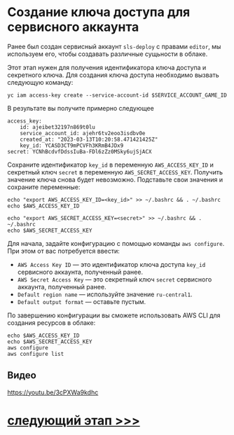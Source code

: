 # Создание ключа доступа для сервисного аккаунта

Ранее был создан сервисный аккаунт `sls-deploy` с правами `editor`, мы используем его, 
чтобы создавать различные сущьности в облаке.

Этот этап нужен для получения идентификатора ключа доступа и секретного ключа.
Для создания ключа доступа необходимо вызвать следующую команду:

    yc iam access-key create --service-account-id $SERVICE_ACCOUNT_GAME_ID

В результате вы получите примерно следующее

    access_key:
        id: ajeibet32197n869t0lu
        service_account_id: ajehr6tv2eoo3isdbv0e
        created_at: "2023-03-13T10:20:58.471421425Z"
        key_id: YCASD3CT9mPCVFh3KRmB4JDx9
    secret: YCNhBcdvfDdssIuBa-FDl6zZz0MSky6ujSjACX

Сохраните идентификатор `key_id` в переменную `AWS_ACCESS_KEY_ID`
и секретный ключ `secret` в переменную `AWS_SECRET_ACCESS_KEY`.
Получить значение ключа снова будет невозможно. Подставьте свои значения и сохраните переменные:

    echo "export AWS_ACCESS_KEY_ID=<key_id>" >> ~/.bashrc && . ~/.bashrc
    echo $AWS_ACCESS_KEY_ID

    echo "export AWS_SECRET_ACCESS_KEY=<secret>" >> ~/.bashrc && . ~/.bashrc
    echo $AWS_SECRET_ACCESS_KEY

Для начала, задайте конфигурацию с помощью команды `aws configure`. При этом от вас потребуется ввести:
* `AWS Access Key ID` — это идентификатор ключа доступа `key_id` сервисного аккаунта, полученный ранее.
* `AWS Secret Access Key` — это секретный ключ `secret` сервисного аккаунта, полученный ранее.
* `Default region name` — используйте значение `ru-central1`.
* `Default output format` — оставьте пустым.

По завершению конфигурации вы сможете использовать AWS CLI для создания ресурсов в облаке:

    echo $AWS_ACCESS_KEY_ID
    echo $AWS_SECRET_ACCESS_KEY
    aws configure
    aws configure list

## Видео

https://youtu.be/3cPXWa9kdhc

# [cледующий этап >>>](../3-create-ydb/README.md)

